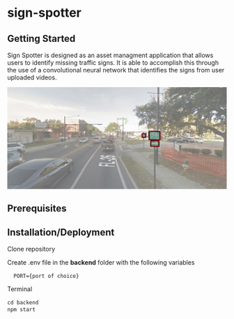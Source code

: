 # sign-spotter

## Getting Started
Sign Spotter is designed as an asset managment application that allows users to identify missing traffic signs. It is able to accomplish this through the use of a convolutional neural network that identifies the signs from user uploaded videos.

![Labeled Sign Picture](https://raw.githubusercontent.com/RoninHunter/sign-spotter/master/public/Labeled_Pic.jpg "Labeled Sign Picture")

## Prerequisites

## Installation/Deployment
Clone repository

Create .env file in the **backend** folder with the following variables

      PORT={port of choice}

Terminal

    cd backend
    npm start
